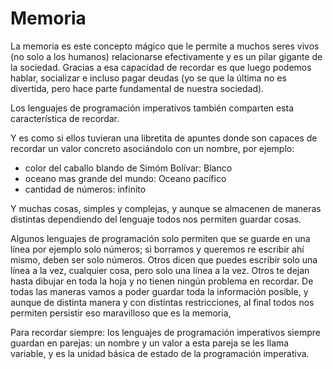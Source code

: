 # Memoria

La memoria es este concepto mágico que le permite a muchos seres vivos (no solo a los humanos) relacionarse efectivamente y es un pilar gigante de la sociedad. Gracias a esa capacidad de recordar es que luego podemos hablar, socializar e incluso pagar deudas (yo se que la última no es divertida, pero hace parte fundamental de nuestra sociedad).

Los lenguajes de programación imperativos también comparten esta característica de recordar.

Y es como si ellos tuvieran una libretita de apuntes donde son capaces de recordar un valor concreto asociándolo con un nombre, por ejemplo: 

- color del caballo blando de Simóm Bolívar: Blanco
- oceano mas grande del mundo: Oceano pacífico
- cantidad de números: infinito

Y muchas cosas, simples y complejas, y aunque se almacenen de maneras distintas dependiendo del lenguaje todos nos permiten guardar cosas.

Algunos lenguajes de programación solo permiten que se guarde en una línea por ejemplo solo números; si borramos y queremos re escribir ahí mismo, deben ser solo números. Otros dicen que puedes escribir solo una línea a la vez, cualquier cosa, pero solo una línea a la vez. Otros te dejan hasta dibujar en toda la hoja y no tienen ningún problema en recordar. De todas las maneras vamos a poder guardar toda la información posible, y aunque de distinta manera y con distintas restricciones, al final todos nos permiten persistir eso maravilloso que es la memoria,

Para recordar siempre: los lenguajes de programación imperativos siempre guardan en parejas: un nombre y un valor a esta pareja se les llama variable, y es la unidad básica de estado de la programación imperativa.
